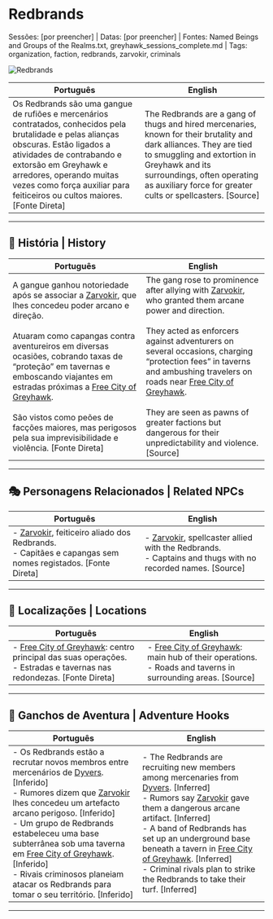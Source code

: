 # Redbrands

Sessões: [por preencher] | Datas: [por preencher] | Fontes: Named Beings and Groups of the Realms.txt, greyhawk_sessions_complete.md | Tags: organization, faction, redbrands, zarvokir, criminals

![Redbrands](assets/organization/org_blank.png)

| **Português** | **English** |
|---------------|-------------|
| Os Redbrands são uma gangue de rufiões e mercenários contratados, conhecidos pela brutalidade e pelas alianças obscuras. Estão ligados a atividades de contrabando e extorsão em Greyhawk e arredores, operando muitas vezes como força auxiliar para feiticeiros ou cultos maiores. [Fonte Direta] | The Redbrands are a gang of thugs and hired mercenaries, known for their brutality and dark alliances. They are tied to smuggling and extortion in Greyhawk and its surroundings, often operating as auxiliary force for greater cults or spellcasters. [Source] |

---

## 📖 História | History

| **Português**                                                                                                                                                                                                                                                                                                                                                                                                                                                       | **English**                                                                                                                                                                                                                                                                                                                                                                                                                                               |
| ------------------------------------------------------------------------------------------------------------------------------------------------------------------------------------------------------------------------------------------------------------------------------------------------------------------------------------------------------------------------------------------------------------------------------------------------------------------- | --------------------------------------------------------------------------------------------------------------------------------------------------------------------------------------------------------------------------------------------------------------------------------------------------------------------------------------------------------------------------------------------------------------------------------------------------------- |
| A gangue ganhou notoriedade após se associar a [Zarvokir](../../npc/zarvokir.md), que lhes concedeu poder arcano e direção. <br><br> Atuaram como capangas contra aventureiros em diversas ocasiões, cobrando taxas de “proteção” em tavernas e emboscando viajantes em estradas próximas a [Free City of Greyhawk](free_city_of_greyhawk.md). <br><br> São vistos como peões de facções maiores, mas perigosos pela sua imprevisibilidade e violência. [Fonte Direta] | The gang rose to prominence after allying with [Zarvokir](../../npc/zarvokir.md), who granted them arcane power and direction. <br><br> They acted as enforcers against adventurers on several occasions, charging “protection fees” in taverns and ambushing travelers on roads near [Free City of Greyhawk](free_city_of_greyhawk.md). <br><br> They are seen as pawns of greater factions but dangerous for their unpredictability and violence. [Source] |

---

## 🎭 Personagens Relacionados | Related NPCs

| **Português** | **English** |
|---------------|-------------|
| - [Zarvokir](../../npc/zarvokir.md), feiticeiro aliado dos Redbrands. <br>- Capitães e capangas sem nomes registados. [Fonte Direta] | - [Zarvokir](../../npc/zarvokir.md), spellcaster allied with the Redbrands. <br>- Captains and thugs with no recorded names. [Source] |

---

## 📌 Localizações | Locations

| **Português**                                                                                                                                   | **English**                                                                                                                            |
| ----------------------------------------------------------------------------------------------------------------------------------------------- | -------------------------------------------------------------------------------------------------------------------------------------- |
| - [Free City of Greyhawk](free_city_of_greyhawk.md): centro principal das suas operações. <br>- Estradas e tavernas nas redondezas. [Fonte Direta] | - [Free City of Greyhawk](free_city_of_greyhawk.md): main hub of their operations. <br>- Roads and taverns in surrounding areas. [Source] |

---

## 🎲 Ganchos de Aventura | Adventure Hooks

| **Português**                                                                                                                                                                                                                                                                                                                                                                                                                                               | **English**                                                                                                                                                                                                                                                                                                                                                                                                                      |
| ----------------------------------------------------------------------------------------------------------------------------------------------------------------------------------------------------------------------------------------------------------------------------------------------------------------------------------------------------------------------------------------------------------------------------------------------------------- | -------------------------------------------------------------------------------------------------------------------------------------------------------------------------------------------------------------------------------------------------------------------------------------------------------------------------------------------------------------------------------------------------------------------------------- |
| - Os Redbrands estão a recrutar novos membros entre mercenários de [Dyvers](dyvers.md). [Inferido] <br>- Rumores dizem que [Zarvokir](../../npc/zarvokir.md) lhes concedeu um artefacto arcano perigoso. [Inferido] <br>- Um grupo de Redbrands estabeleceu uma base subterrânea sob uma taverna em [Free City of Greyhawk](free_city_of_greyhawk.md). [Inferido] <br>- Rivais criminosos planeiam atacar os Redbrands para tomar o seu território. [Inferido] | - The Redbrands are recruiting new members among mercenaries from [Dyvers](dyvers.md). [Inferred] <br>- Rumors say [Zarvokir](../../npc/zarvokir.md) gave them a dangerous arcane artifact. [Inferred] <br>- A band of Redbrands has set up an underground base beneath a tavern in [Free City of Greyhawk](free_city_of_greyhawk.md). [Inferred] <br>- Criminal rivals plan to strike the Redbrands to take their turf. [Inferred] |

---
